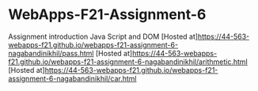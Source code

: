 # WebApps-F21-Assignment-6
Assignment introduction Java Script and DOM
[Hosted at]https://44-563-webapps-f21.github.io/webapps-f21-assignment-6-nagabandinikhil/pass.html
[Hosted at]https://44-563-webapps-f21.github.io/webapps-f21-assignment-6-nagabandinikhil/arithmetic.html
[Hosted at]https://44-563-webapps-f21.github.io/webapps-f21-assignment-6-nagabandinikhil/car.html